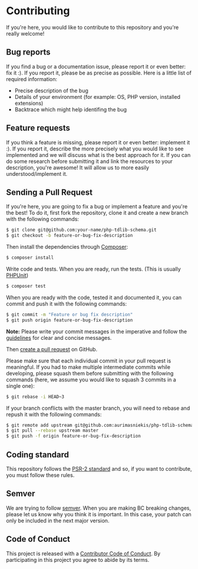 # Contributing

If you're here, you would like to contribute to this repository and you're really welcome!


## Bug reports

If you find a bug or a documentation issue, please report it or even better: fix it :). If you report it,
please be as precise as possible. Here is a little list of required information:

 - Precise description of the bug
 - Details of your environment (for example: OS, PHP version, installed extensions)
 - Backtrace which might help identifing the bug


## Feature requests

If you think a feature is missing, please report it or even better: implement it :). If you report it, describe the more
precisely what you would like to see implemented and we will discuss what is the best approach for it. If you can do
some research before submitting it and link the resources to your description, you're awesome! It will allow us to more
easily understood/implement it.


## Sending a Pull Request

If you're here, you are going to fix a bug or implement a feature and you're the best!
To do it, first fork the repository, clone it and create a new branch with the following commands:

``` bash
$ git clone git@github.com:your-name/php-tdlib-schema.git
$ git checkout -b feature-or-bug-fix-description
```

Then install the dependencies through [Composer](https://getcomposer.org/):

``` bash
$ composer install
```

Write code and tests. When you are ready, run the tests.
(This is usually [PHPUnit](http://phpunit.de/))

``` bash
$ composer test
```

When you are ready with the code, tested it and documented it, you can commit and push it with the following commands:

``` bash
$ git commit -m "Feature or bug fix description"
$ git push origin feature-or-bug-fix-description
```

**Note:** Please write your commit messages in the imperative and follow the
[guidelines](http://tbaggery.com/2008/04/19/a-note-about-git-commit-messages.html) for clear and concise messages.

Then [create a pull request](https://help.github.com/articles/creating-a-pull-request/) on GitHub.

Please make sure that each individual commit in your pull request is meaningful.
If you had to make multiple intermediate commits while developing,
please squash them before submitting with the following commands
(here, we assume you would like to squash 3 commits in a single one):

``` bash
$ git rebase -i HEAD~3
```

If your branch conflicts with the master branch, you will need to rebase and repush it with the following commands:

``` bash
$ git remote add upstream git@github.com:aurimasniekis/php-tdlib-schema.git
$ git pull --rebase upstream master
$ git push -f origin feature-or-bug-fix-description
```


## Coding standard

This repository follows the [PSR-2 standard](http://www.php-fig.org/psr/psr-2/) and so, if you want to contribute,
you must follow these rules.


## Semver

We are trying to follow [semver](http://semver.org/). When you are making BC breaking changes,
please let us know why you think it is important.
In this case, your patch can only be included in the next major version.


## Code of Conduct

This project is released with a [Contributor Code of Conduct](CONDUCT.md).
By participating in this project you agree to abide by its terms.
